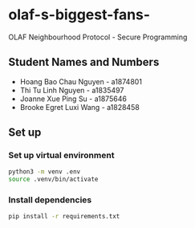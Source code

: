 # olaf-s-biggest-fans-
OLAF Neighbourhood Protocol - Secure Programming

## Student Names and Numbers
- Hoang Bao Chau Nguyen - a1874801
- Thi Tu Linh Nguyen - a1835497
- Joanne Xue Ping Su - a1875646
- Brooke Egret Luxi Wang - a1828458

## Set up

### Set up virtual environment
```bash
python3 -m venv .env
source .venv/bin/activate
```

### Install dependencies
```bash
pip install -r requirements.txt
```




